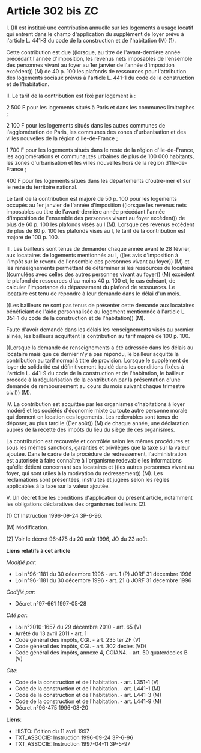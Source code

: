 # Article 302 bis ZC

I. ((Il est institué une contribution annuelle sur les logements à usage locatif qui entrent dans le champ d'application du
supplément de loyer prévu à l'article L. 441-3 du code de la construction et de l'habitation (M) (1).

Cette contribution est due ((lorsque, au titre de l'avant-dernière année précédant l'année d'imposition, les revenus nets
imposables de l'ensemble des personnes vivant au foyer au 1er janvier de l'année d'imposition excèdent)) (M) de 40 p. 100 les
plafonds de ressources pour l'attribution des logements sociaux prévus à l'article L. 441-1 du code de la construction et de
l'habitation.

II. Le tarif de la contribution est fixé par logement à :

2 500 F pour les logements situés à Paris et dans les communes limitrophes ;

2 100 F pour les logements situés dans les autres communes de l'agglomération de Paris, les communes des zones d'urbanisation
et des villes nouvelles de la région d'Ile-de-France ;

1 700 F pour les logements situés dans le reste de la région d'Ile-de-France, les agglomérations et communautés urbaines de
plus de 100 000 habitants, les zones d'urbanisation et les villes nouvelles hors de la région d'Ile-de-France ;

400 F pour les logements situés dans les départements d'outre-mer et sur le reste du territoire national.

Le tarif de la contribution est majoré de 50 p. 100 pour les logements occupés au 1er janvier de l'année d'imposition
((lorsque les revenus nets imposables au titre de l'avant-dernière année précédant l'année d'imposition de l'ensemble des
personnes vivant au foyer excèdent)) de plus de 60 p. 100 les plafonds visés au I (M). Lorsque ces revenus excèdent de plus
de 80 p. 100 les plafonds visés au I, le tarif de la contribution est majoré de 100 p. 100.

III. Les bailleurs sont tenus de demander chaque année avant le 28 février, aux locataires de logements mentionnés au I,
((les avis d'imposition à l'impôt sur le revenu de l'ensemble des personnes vivant au foyer)) (M) et les renseignements
permettant de déterminer si les ressources du locataire ((cumulées avec celles des autres personnes vivant au foyer)) (M)
excèdent le plafond de ressources d'au moins 40 p. 100 et, le cas échéant, de calculer l'importance du dépassement du plafond
de ressources. Le locataire est tenu de répondre à leur demande dans le délai d'un mois.

((Les bailleurs ne sont pas tenus de présenter cette demande aux locataires bénéficiant de l'aide personnalisée au logement
mentionnée à l'article L. 351-1 du code de la construction et de l'habitation)) (M).

Faute d'avoir demandé dans les délais les renseignements visés au premier alinéa, les bailleurs acquittent la contribution au
tarif majoré de 100 p. 100.

((Lorsque la demande de renseignements a été adressée dans les délais au locataire mais que ce dernier n'y a pas répondu, le
bailleur acquitte la contribution au tarif normal à titre de provision. Lorsque le supplément de loyer de solidarité est
définitivement liquidé dans les conditions fixées à l'article L. 441-9 du code de la construction et de l'habitation, le
bailleur procède à la régularisation de la contribution par la présentation d'une demande de remboursement au cours du mois
suivant chaque trimestre civil)) (M).

IV. La contribution est acquittée par les organismes d'habitations à loyer modéré et les sociétés d'économie mixte ou toute
autre personne morale qui donnent en location ces logements. Les redevables sont tenus de déposer, au plus tard le ((1er
août)) (M) de chaque année, une déclaration auprès de la recette des impôts du lieu du siège de ces organismes.

La contribution est recouvrée et contrôlée selon les mêmes procédures et sous les mêmes sanctions, garanties et privilèges
que la taxe sur la valeur ajoutée. Dans le cadre de la procédure de redressement, l'administration est autorisée à faire
connaître à l'organisme redevable les informations qu'elle détient concernant ses locataires et ((les autres personnes vivant
au foyer, qui sont utiles à la motivation du redressement)) (M). Les réclamations sont présentées, instruites et jugées selon
les règles applicables à la taxe sur la valeur ajoutée.

V. Un décret fixe les conditions d'application du présent article, notamment les obligations déclaratives des organismes
bailleurs (2).

(1) Cf Instruction 1996-09-24 3P-6-96.

(M) Modification.

(2) Voir le décret 96-475 du 20 août 1996, JO du 23 août.

**Liens relatifs à cet article**

_Modifié par_:

  - Loi n°96-1181 du 30 décembre 1996 - art. 1 (P) JORF 31 décembre 1996
  - Loi n°96-1181 du 30 décembre 1996 - art. 21 () JORF 31 décembre 1996

_Codifié par_:

  - Décret n°97-661 1997-05-28

_Cité par_:

  - Loi n°2010-1657 du 29 décembre 2010 - art. 65 (V)
  - Arrêté du 13 avril 2011 - art. 1
  - Code général des impôts, CGI. - art. 235 ter ZF (V)
  - Code général des impôts, CGI. - art. 302 decies (VD)
  - Code général des impôts, annexe 4, CGIAN4. - art. 50 quaterdecies B (V)

_Cite_:

  - Code de la construction et de l'habitation. - art. L351-1 (V)
  - Code de la construction et de l'habitation. - art. L441-1 (M)
  - Code de la construction et de l'habitation. - art. L441-3 (M)
  - Code de la construction et de l'habitation. - art. L441-9 (M)
  - Décret n°96-475 1996-08-20

**Liens**:

  - HISTO: Edition du 11 avril 1997
  - TXT_ASSOCIE: Instruction 1996-09-24 3P-6-96
  - TXT_ASSOCIE: Instruction 1997-04-11 3P-5-97
